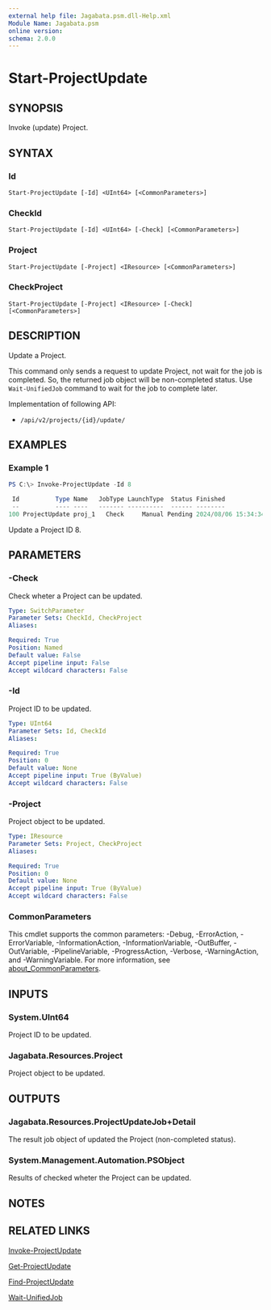```yaml
---
external help file: Jagabata.psm.dll-Help.xml
Module Name: Jagabata.psm
online version:
schema: 2.0.0
---
```


# Start-ProjectUpdate

## SYNOPSIS
Invoke (update) Project.

## SYNTAX

### Id
```
Start-ProjectUpdate [-Id] <UInt64> [<CommonParameters>]
```

### CheckId
```
Start-ProjectUpdate [-Id] <UInt64> [-Check] [<CommonParameters>]
```

### Project
```
Start-ProjectUpdate [-Project] <IResource> [<CommonParameters>]
```

### CheckProject
```
Start-ProjectUpdate [-Project] <IResource> [-Check] [<CommonParameters>]
```

## DESCRIPTION
Update a Project.

This command only sends a request to update Project, not wait for the job is completed.
So, the returned job object will be non-completed status.
Use `Wait-UnifiedJob` command to wait for the job to complete later.

Implementation of following API:  
- `/api/v2/projects/{id}/update/`  

## EXAMPLES

### Example 1
```powershell
PS C:\> Invoke-ProjectUpdate -Id 8

 Id          Type Name   JobType LaunchType  Status Finished            Elapsed LaunchedBy     Template       Note
 --          ---- ----   ------- ----------  ------ --------            ------- ----------     --------       ----
100 ProjectUpdate proj_1   Check     Manual Pending 2024/08/06 15:34:34   1.888 [user][1]admin [8][git]proj_1 {[Branch, master], [Revision, ***], [Url, ***]}
```

Update a Project ID 8.

## PARAMETERS

### -Check
Check wheter a Project can be updated.

```yaml
Type: SwitchParameter
Parameter Sets: CheckId, CheckProject
Aliases:

Required: True
Position: Named
Default value: False
Accept pipeline input: False
Accept wildcard characters: False
```

### -Id
Project ID to be updated.

```yaml
Type: UInt64
Parameter Sets: Id, CheckId
Aliases:

Required: True
Position: 0
Default value: None
Accept pipeline input: True (ByValue)
Accept wildcard characters: False
```

### -Project
Project object to be updated.

```yaml
Type: IResource
Parameter Sets: Project, CheckProject
Aliases:

Required: True
Position: 0
Default value: None
Accept pipeline input: True (ByValue)
Accept wildcard characters: False
```

### CommonParameters
This cmdlet supports the common parameters: -Debug, -ErrorAction, -ErrorVariable, -InformationAction, -InformationVariable, -OutBuffer, -OutVariable, -PipelineVariable, -ProgressAction, -Verbose, -WarningAction, and -WarningVariable. For more information, see [about_CommonParameters](http://go.microsoft.com/fwlink/?LinkID=113216).

## INPUTS

### System.UInt64
Project ID to be updated.

### Jagabata.Resources.Project
Project object to be updated.

## OUTPUTS

### Jagabata.Resources.ProjectUpdateJob+Detail
The result job object of updated the Project (non-completed status).

### System.Management.Automation.PSObject
Results of checked wheter the Project can be updated.

## NOTES

## RELATED LINKS

[Invoke-ProjectUpdate](Invoke-ProjectUpdate.md)

[Get-ProjectUpdate](Get-ProjectUpdate.md)

[Find-ProjectUpdate](Find-ProjectUpdate.md)

[Wait-UnifiedJob](Wait-UnifiedJob.md)
